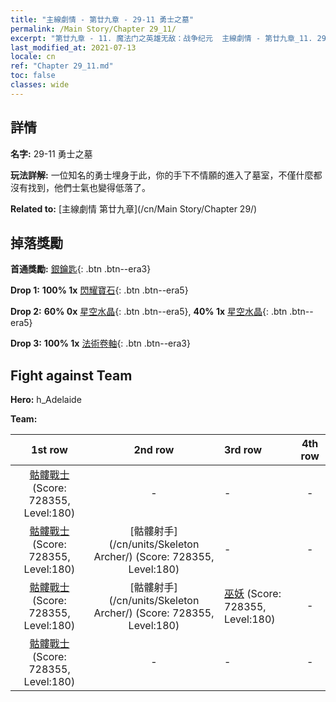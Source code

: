 ```yaml
---
title: "主線劇情 - 第廿九章 - 29-11 勇士之墓"
permalink: /Main Story/Chapter 29_11/
excerpt: "第廿九章 - 11. 魔法门之英雄无敌：战争纪元  主線劇情 - 第廿九章_11. 29-11 勇士之墓"
last_modified_at: 2021-07-13
locale: cn
ref: "Chapter 29_11.md"
toc: false
classes: wide
---
```


## 詳情

 **名字:** 29-11 勇士之墓

 **玩法詳解:** 一位知名的勇士埋身于此，你的手下不情願的進入了墓室，不僅什麼都沒有找到，他們士氣也變得低落了。

 **Related to:** [主線劇情 第廿九章](/cn/Main Story/Chapter 29/)

## 掉落獎勵

 **首通獎勵:** [銀鑰匙](/cn/Items/con_693/){: .btn .btn--era3}

 **Drop 1:** **100% 1x** [閃耀寶石](/cn/Items/mat_100/){: .btn .btn--era5}

 **Drop 2:** **60% 0x** [星空水晶](/cn/Items/mat_94/){: .btn .btn--era5}, **40% 1x** [星空水晶](/cn/Items/mat_94/){: .btn .btn--era5}

 **Drop 3:** **100% 1x** [法術卷軸](/cn/Items/con_694/){: .btn .btn--era3}


## Fight against Team
 **Hero:** h_Adelaide

 **Team:**


  | 1st row | 2nd row | 3rd row | 4th row |
  |:----:|:----:|:----|:----:|
  | [骷髏戰士](/cn/units/Skeleton/) (Score: 728355, Level:180)  | - | - | - |
  | [骷髏戰士](/cn/units/Skeleton/) (Score: 728355, Level:180)  | [骷髏射手](/cn/units/Skeleton Archer/) (Score: 728355, Level:180)  | - | - |
  | [骷髏戰士](/cn/units/Skeleton/) (Score: 728355, Level:180)  | [骷髏射手](/cn/units/Skeleton Archer/) (Score: 728355, Level:180)  | [巫妖](/cn/units/Lich/) (Score: 728355, Level:180)  | - |
  | [骷髏戰士](/cn/units/Skeleton/) (Score: 728355, Level:180)  | - | - | - |


